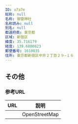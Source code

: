 ```yaml
---
ID: u7a7e
総称: null
名称: 御霊神社
名称読み: null
別名: null
都道府県: 東京都
区域: 新宿区
緯度: 35.716179
経度: 139.6800823
郵便番号: 1610035
住所: 東京都新宿区中井２丁目２９−１６
---
```


## その他

### 参考URL

| URL | 説明          |
| --- | ------------- |
|     | OpenStreetMap |
